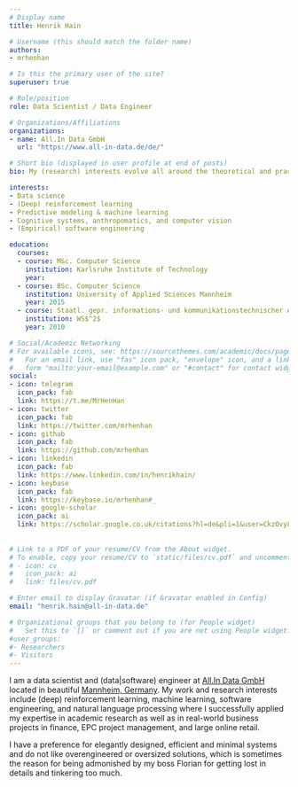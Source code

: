 ```yaml
---
# Display name
title: Henrik Hain

# Username (this should match the folder name)
authors:
- mrhenhan

# Is this the primary user of the site?
superuser: true

# Role/position
role: Data Scientist / Data Engineer

# Organizations/Affiliations
organizations:
- name: All.In Data GmbH
  url: "https://www.all-in-data.de/de/"

# Short bio (displayed in user profile at end of posts)
bio: My (research) interests evolve all around the theoretical and practical software engineering aspects of (self-) learning systems and algorithms, especially (deep) reinforcement learning, spatio-temporal event detection, and computer vision approaches.

interests:
- Data science
- (Deep) reinforcement learning
- Predictive modeling & machine learning
- Cognitive systems, anthropomatics, and computer vision
- (Empirical) software engineering

education:
  courses: 
  - course: MSc. Computer Science
    institution: Karlsruhe Institute of Technology
    year: 
  - course: BSc. Computer Science
    institution: University of Applied Sciences Mannheim
    year: 2015
  - course: Staatl. gepr. informations- und kommunikationstechnischer Assistent
    institution: WS$^2$
    year: 2010

# Social/Academic Networking
# For available icons, see: https://sourcethemes.com/academic/docs/page-builder/#icons
#   For an email link, use "fas" icon pack, "envelope" icon, and a link in the
#   form "mailto:your-email@example.com" or "#contact" for contact widget.
social:
- icon: telegram
  icon_pack: fab
  link: https://t.me/MrHenHan
- icon: twitter
  icon_pack: fab
  link: https://twitter.com/mrhenhan
- icon: github
  icon_pack: fab
  link: https://github.com/mrhenhan
- icon: linkedin
  icon_pack: fab
  link: https://www.linkedin.com/in/henrikhain/
- icon: keybase
  icon_pack: fab
  link: https://keybase.io/mrhenhan#_
- icon: google-scholar
  icon_pack: ai
  link: https://scholar.google.co.uk/citations?hl=de&pli=1&user=CkzOvy8AAAAJ
  
  
# Link to a PDF of your resume/CV from the About widget.
# To enable, copy your resume/CV to `static/files/cv.pdf` and uncomment the lines below.
# - icon: cv
#   icon_pack: ai
#   link: files/cv.pdf

# Enter email to display Gravatar (if Gravatar enabled in Config)
email: "henrik.hain@all-in-data.de"

# Organizational groups that you belong to (for People widget)
#   Set this to `[]` or comment out if you are not using People widget.
#user_groups:
#- Researchers
#- Visitors
---
```

I am a data scientist and (data|software) engineer at [All.In Data GmbH](https://www.all-in-data.de/de/) located in beautiful [Mannheim, Germany](https://en.wikipedia.org/wiki/Mannheim). My work and research interests include (deep) reinforcement learning, machine learning, software engineering, and natural language processing where I successfully applied my expertise in academic research as well as in real-world business projects in finance, EPC project management, and large online retail. 

I have a preference for elegantly designed, efficient and minimal systems and do not like overengineered or oversized solutions, which is sometimes the reason for being admonished by my boss Florian for getting lost in details and tinkering too much.
